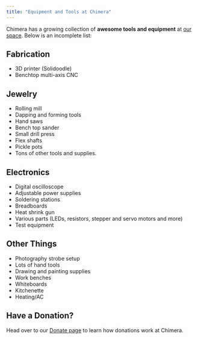 ```yaml
---
title: "Equipment and Tools at Chimera"
---
```


Chimera has a growing collection of **awesome tools and equipment** at [our space](/about/space/). Below is an incomplete list:

## Fabrication

- 3D printer (Solidoodle)
- Benchtop multi-axis CNC


## Jewelry

- Rolling mill
- Dapping and forming tools
- Hand saws
- Bench top sander
- Small drill press
- Flex shafts
- Pickle pots
- Tons of other tools and supplies.


## Electronics

- Digital oscilloscope
- Adjustable power supplies
- Soldering stations
- Breadboards
- Heat shrink gun
- Various parts (LEDs, resistors, stepper and servo motors and more)
- Test equipment


## Other Things

- Photography strobe setup
- Lots of hand tools
- Drawing and painting supplies
- Work benches
- Whiteboards
- Kitchenette
- Heating/AC


## Have a Donation?

Head over to our [Donate page](/donate/) to learn how donations work at Chimera.

